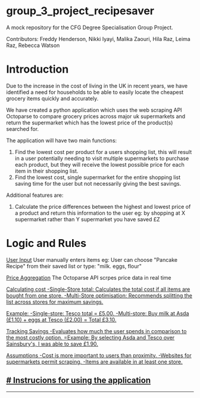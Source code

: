 

# group_3_project_recipesaver
A mock repository for the CFG Degree Specialisation Group Project.

Contributors:
Freddy Henderson,
Nikki Iyayi,
Malika Zaouri,
Hila Raz,
Leima Raz,
Rebecca Watson

# Introduction

Due to the increase in the cost of living in the UK in recent years, we have identified a need for households to be able to easily locate the cheapest grocery items quickly and accurately.

We have created a python application which uses the web scraping API Octoparse to compare grocery prices across major uk supermarkets and return the supermarket which has the lowest price of the product(s) searched for.

The application will have two main functions: 

1) Find the lowest cost per product for a users shopping list, this will result in a user potentially needing to visit multiple supermarkets to purchase each product, but they will receive the lowest possible price for each item in their shopping list.
2) Find the lowest cost, single supermarket for the entire shopping list saving time for the user but not necessarily giving the best savings.

Additional features are:

1) Calculate the price differences between the highest and lowest price of a product and return this information to the user eg: by shopping at X supermarket rather than Y supermarket you have saved £Z

# Logic and Rules

<u>User Input</u>
User manually enters items eg:
User can choose "Pancake Recipe" from their saved list or type: "milk. eggs, flour"

<u>Price Aggregation</u>
The Octoparse API scrpes price data in real time

<u>Calculating cost<u>
-Single-Store total: Calculates the total cost if all items are bought from one store.
-Multi-Store optimisation: Recommends splitting the list across stores for maximum savings.

Example:
-Single-store: Tesco total = £5.00.
-Multi-store: Buy milk at Asda (£1.10) + eggs at Tesco (£2.00) = Total £3.10.

<u>Tracking Savings</u>
-Evaluates how much the user spends in comparison to the most costly option.
=Example: By selecting Asda and Tesco over Sainsbury's, I was able to save £1.90.

<u>Assumptions</u>
-Cost is more important to users than proximity.
-Websites for supermarkets permit scraping.
-Items are available in at least one store.

<u> # Instrucions for using the application </u>
--------------------
------------
